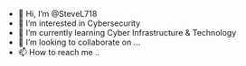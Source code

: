 - 👋 Hi, I’m @SteveL718
- 👀 I’m interested in Cybersecurity
- 🌱 I’m currently learning Cyber Infrastructure & Technology
- 💞️ I’m looking to collaborate on ...
- 📫 How to reach me ..

<!---
SteveL718/SteveL718 is a ✨ special ✨ repository because its `README.md` (this file) appears on your GitHub profile.
You can click the Preview link to take a look at your changes.
--->
